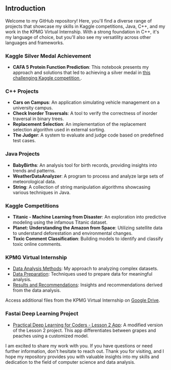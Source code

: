 ## Introduction
Welcome to my GitHub repository! Here, you'll find a diverse range of projects that showcase my skills in Kaggle competitions, Java, C++, and my work in the KPMG Virtual Internship. With a strong foundation in C++, it's my language of choice, but you'll also see my versatility across other languages and frameworks.

### Kaggle Silver Medal Achievement
- **CAFA 5 Protein Function Prediction**: This notebook presents my approach and solutions that led to achieving a silver medal in [this challenging Kaggle competition ](https://www.kaggle.com/wadnijfioa).

### C++ Projects
- **Cars on Campus**: An application simulating vehicle management on a university campus.
- **Check Inorder Traversals**: A tool to verify the correctness of inorder traversal in binary trees.
- **Replacement Selection**: An implementation of the replacement selection algorithm used in external sorting.
- **The Judger**: A system to evaluate and judge code based on predefined test cases.

### Java Projects
- **BabyBirths**: An analysis tool for birth records, providing insights into trends and patterns.
- **WeatherDataAnalyzer**: A program to process and analyze large sets of meteorological data.
- **String**: A collection of string manipulation algorithms showcasing various techniques in Java.

### Kaggle Competitions
- **Titanic - Machine Learning from Disaster**: An exploration into predictive modeling using the infamous Titanic dataset.
- **Planet: Understanding the Amazon from Space**: Utilizing satellite data to understand deforestation and environmental changes.
- **Toxic Comment Classification**: Building models to identify and classify toxic online comments.

### KPMG Virtual Internship
- [Data Analysis Methods](./KPMG_Intership/Data_Analysis_Methods.md): My approach to analyzing complex datasets.
- [Data Preparation](./KPMG_Intership/Data_Preparation.md): Techniques used to prepare data for meaningful analysis.
- [Results and Recommendations](./KPMG_Intership/Results_and_Recommendations.md): Insights and recommendations derived from the data analysis.

Access additional files from the KPMG Virtual Internship on [Google Drive](https://drive.google.com/drive/folders/1LVpIuhkjQSpM4BLtXYsWJvtSEp9cxPOl?usp=sharing).

### Fastai Deep Learning Project
- [Practical Deep Learning for Coders - Lesson 2 App](https://huggingface.co/spaces/zhangxiangzx/model2): A modified version of the Lesson 2 project. This app differentiates between grapes and peaches using a customized model.



I am excited to share my work with you. If you have questions or need further information, don't hesitate to reach out. Thank you for visiting, and I hope my repository provides you with valuable insights into my skills and dedication to the field of computer science and data analysis.

